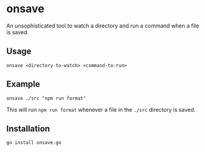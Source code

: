 # onsave

An unsophisticated tool to watch a directory and run a command when a file is saved.

## Usage

```
onsave <directory-to-watch> <command-to-run>
```

## Example

```
onsave ./src "npm run format"
```

This will run `npm run format` whenever a file in the `./src` directory is saved.

## Installation

```
go install onsave.go
```
